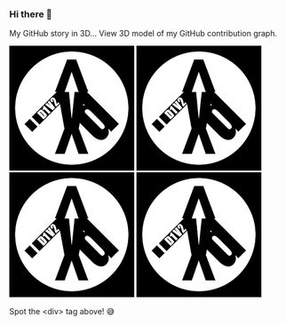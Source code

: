 ### Hi there 👋

My GitHub story in 3D...
View 3D model of my GitHub contribution graph.

[![Watch the video](https://github.com/diviyeshpatel/diviyeshpatel/blob/main/D1V2.png)](https://skyline.github.com/diviyeshpatel/2021)
[![Watch the video](https://github.com/diviyeshpatel/diviyeshpatel/blob/main/D1V2.png)](https://skyline.github.com/diviyeshpatel/2020)
[![Watch the video](https://github.com/diviyeshpatel/diviyeshpatel/blob/main/D1V2.png)](https://skyline.github.com/diviyeshpatel/2019)
[![Watch the video](https://github.com/diviyeshpatel/diviyeshpatel/blob/main/D1V2.png)](https://skyline.github.com/diviyeshpatel/2018)

Spot the \<div> tag above! 😅

<!--
**diviyeshpatel/diviyeshpatel** is a ✨ _special_ ✨ repository because its `README.md` (this file) appears on your GitHub profile.

Here are some ideas to get you started:

- 🔭 I’m currently working on ...
- 🌱 I’m currently learning ...
- 👯 I’m looking to collaborate on ...
- 🤔 I’m looking for help with ...
- 💬 Ask me about ...
- 📫 How to reach me: ...
- 😄 Pronouns: ...
- ⚡ Fun fact: ...
-->
